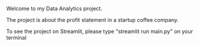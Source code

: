 Welcome to my Data Analytics project.

The project is about the profit statement in a startup coffee company.

To see the project on Streamlit, please type "streamlit run main.py" on your terminal



